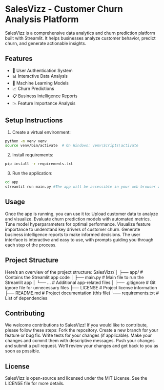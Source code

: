 # SalesVizz - Customer Churn Analysis Platform

SalesVizz is a comprehensive data analytics and churn prediction platform built with Streamlit. It helps businesses analyze customer behavior, predict churn, and generate actionable insights.

## Features

- 🔐 User Authentication System
- 📊 Interactive Data Analysis
- 🤖 Machine Learning Models
- 📈 Churn Predictions
- 📋 Business Intelligence Reports
- 📉 Feature Importance Analysis

## Setup Instructions

1. Create a virtual environment:
```bash
python -m venv venv
source venv/bin/activate  # On Windows: venv\Scripts\activate
```

2. Install requirements:
```bash
pip install -r requirements.txt
```

3. Run the application:
```bash
cd app
streamlit run main.py #The app will be accessible in your web browser at http://localhost:8501.
```

## Usage
Once the app is running, you can use it to:
Upload customer data to analyze and visualize.
Evaluate churn prediction models with automated metrics.
Tune model hyperparameters for optimal performance.
Visualize feature importance to understand key drivers of customer churn.
Generate business intelligence reports to make informed decisions.
The user interface is interactive and easy to use, with prompts guiding you through each step of the process.



## Project Structure
Here’s an overview of the project structure:
SalesVizz/
│
├── app/                   # Contains the Streamlit app code
│   ├── main.py            # Main file to run the Streamlit app
│   └── ...                # Additional app-related files
│
├── .gitignore             # Git ignore file for unnecessary files
├── LICENSE                # Project license information
├── README.md              # Project documentation (this file)
└── requirements.txt       # List of dependencies



## Contributing
We welcome contributions to SalesVizz! If you would like to contribute, please follow these steps:
Fork the repository.
Create a new branch for your feature or bug fix.
Write tests for your changes (if applicable).
Make your changes and commit them with descriptive messages.
Push your changes and submit a pull request.
We’ll review your changes and get back to you as soon as possible.

## License
SalesVizz is open-source and licensed under the MIT License. See the LICENSE file for more details.